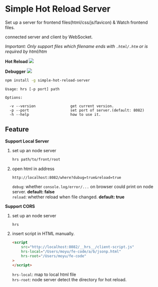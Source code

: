 # Simple Hot Reload Server

Set up a server for frontend files(html/css/js/favicon) & Watch frontend files.

connected server and client by WebSocket.

*Important: Only support files which filename ends with `.html/.htm` or is required by html/htm*


**Hot Reload**
![](https://ooo.0o0.ooo/2017/03/31/58de5c97bfa0b.jpg)

**Debugger**
![](https://ooo.0o0.ooo/2017/03/31/58de5c83f0eac.jpg)


```bash
npm install -g simple-hot-reload-server
```

```text
Usage: hrs [-p port] path

Options:

  -v --version                get current version.
  -p --port                   set port of server.(default: 8082)
  -h --help                   how to use it.
```

## Feature

**Support Local Server**
1. set up an node server
    ```bash
    hrs path/to/front/root    
    ```
2. open html in address
    ```
    http://localhost:8082/where?dubug=true&reload=true
    ```
    `debug`: whether `console.log/error/...` on browser could print on node server. **default: false**  
    `reload`: whether reload when file changed. **default: true**

**Support CORS**
1. set up an node server
    ```bash
    hrs
    ```
2. insert script in HTML manually.
    ```html
    <script
        src="http://localhost:8082/__hrs__/client-script.js"
        hrs-local="/Users/moyu/fe-code/a/b/jsonp.html"
        hrs-root="/Users/moyu/fe-code"
    >
    </script>
    ```
    `hrs-local`: map to local html file  
    `hrs-root`: node server detect the directory for hot reload.
